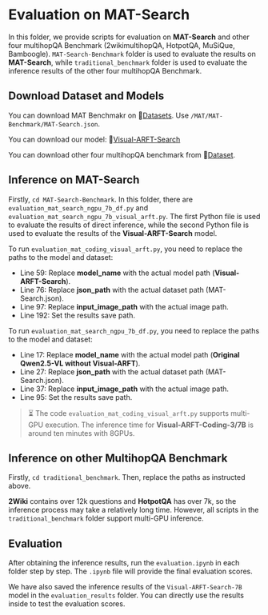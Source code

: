 # Evaluation on MAT-Search
In this folder, we provide scripts for evaluation on **MAT-Search** and other four multihopQA Benchmark (2wikimultihopQA, HotpotQA, MuSiQue, Bamboogle).
``MAT-Search-Benchmark`` folder is used to evaluate the results on **MAT-Search**, while `traditional_benchmark` folder is used to evaluate the inference results of the other four multihopQA Benchmark.

## Download Dataset and Models
You can download MAT Benchmakr on 🤗<a href="https://huggingface.co/datasets/laolao77/MAT">Datasets</a>. Use `/MAT/MAT-Benchmark/MAT-Search.json`.

You can download our model: 🤗<a href="https://huggingface.co/laolao77/Visual-ARFT-Search">Visual-ARFT-Search</a></h3>

You can download other four multihopQA benchmark from 🤗<a href="https://huggingface.co/datasets/RUC-NLPIR/FlashRAG_datasets">Dataset</a></h3>.

## Inference on MAT-Search

Firstly, `cd MAT-Search-Benchmark`. In this folder, there are `evaluation_mat_search_ngpu_7b_df.py` and `evaluation_mat_search_ngpu_7b_visual_arft.py`. The first Python file is used to evaluate the results of direct inference, while the second Python file is used to evaluate the results of the **Visual-ARFT-Search** model.

To run `evaluation_mat_coding_visual_arft.py`, you need to replace the paths to the model and dataset:

-  Line 59: Replace **model_name** with the actual model path (**Visual-ARFT-Search**).
-  Line 76: Replace **json_path** with the actual dataset path (MAT-Search.json).
-  Line 97: Replace **input_image_path** with the actual image path.
-  Line 192: Set the results save path.

To run `evaluation_mat_search_ngpu_7b_df.py`, you need to replace the paths to the model and dataset:

-  Line 17: Replace **model_name** with the actual model path (**Original Qwen2.5-VL without Visual-ARFT**).
-  Line 27: Replace **json_path** with the actual dataset path (MAT-Search.json).
-  Line 37: Replace **input_image_path** with the actual image path.
-  Line 95: Set the results save path.

> ⏳ The code `evaluation_mat_coding_visual_arft.py` supports multi-GPU execution. The inference time for **Visual-ARFT-Coding-3/7B** is around ten minutes with 8GPUs.

## Inference on other MultihopQA Benchmark

Firstly, `cd traditional_benchmark`. Then, replace the paths as instructed above.

**2Wiki** contains over 12k questions and **HotpotQA** has over 7k, so the inference process may take a relatively long time. However, all scripts in the `traditional_benchmark` folder support multi-GPU inference.

## Evaluation
After obtaining the inference results, run the `evaluation.ipynb` in each folder step by step. The `.ipynb` file will provide the final evaluation scores.

We have also saved the inference results of the `Visual-ARFT-Search-7B` model in the `evaluation_results` folder. You can directly use the results inside to test the evaluation scores.







